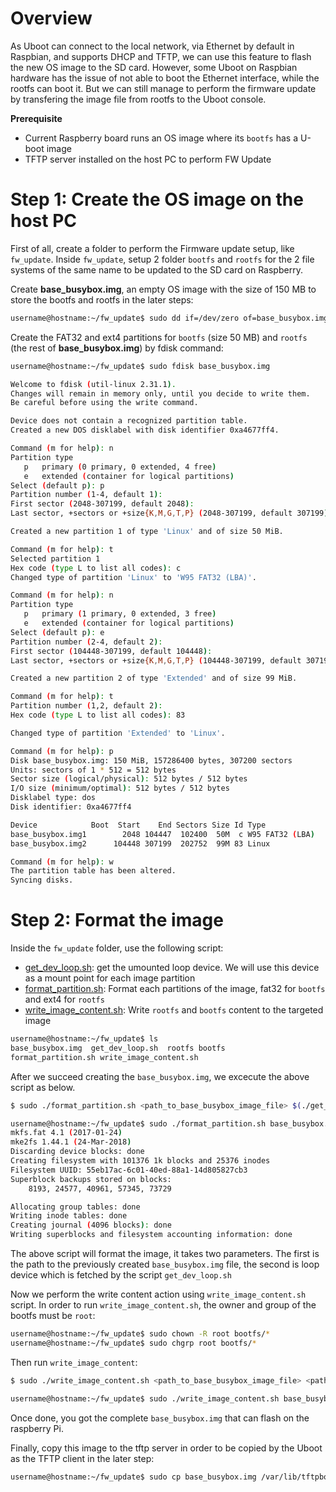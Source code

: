 # Overview

As Uboot can connect to the local network, via Ethernet by default in Raspbian, and supports DHCP and TFTP, we can use this feature to flash the new OS image to the SD card. However, some Uboot on Raspbian hardware has the issue of not able to boot the Ethernet interface, while the rootfs can boot it. But we can still manage to perform the firmware update by transfering the image file from rootfs to the Uboot console.

**Prerequisite**

* Current Raspberry board runs an OS image where its ``bootfs`` has a U-boot image
* TFTP server installed on the host PC to perform FW Update

# Step 1: Create the OS image on the host PC

First of all, create a folder to perform the Firmware update setup, like ``fw_update``. Inside ``fw_update``, setup 2 folder ``bootfs`` and ``rootfs`` for the 2 file systems of the same name to be updated to the SD card on Raspberry.

Create **base_busybox.img**, an empty OS image with the size of 150 MB to store the bootfs and rootfs in the later steps:

```sh
username@hostname:~/fw_update$ sudo dd if=/dev/zero of=base_busybox.img bs=1M count=150
```

Create the FAT32 and ext4 partitions for ``bootfs`` (size 50 MB) and ``rootfs`` (the rest of **base_busybox.img**) by fdisk command:

```sh
username@hostname:~/fw_update$ sudo fdisk base_busybox.img

Welcome to fdisk (util-linux 2.31.1).
Changes will remain in memory only, until you decide to write them.
Be careful before using the write command.

Device does not contain a recognized partition table.
Created a new DOS disklabel with disk identifier 0xa4677ff4.

Command (m for help): n
Partition type
   p   primary (0 primary, 0 extended, 4 free)
   e   extended (container for logical partitions)
Select (default p): p
Partition number (1-4, default 1): 
First sector (2048-307199, default 2048): 
Last sector, +sectors or +size{K,M,G,T,P} (2048-307199, default 307199): +50M

Created a new partition 1 of type 'Linux' and of size 50 MiB.

Command (m for help): t 
Selected partition 1
Hex code (type L to list all codes): c
Changed type of partition 'Linux' to 'W95 FAT32 (LBA)'.

Command (m for help): n
Partition type
   p   primary (1 primary, 0 extended, 3 free)
   e   extended (container for logical partitions)
Select (default p): e
Partition number (2-4, default 2): 
First sector (104448-307199, default 104448): 
Last sector, +sectors or +size{K,M,G,T,P} (104448-307199, default 307199): 

Created a new partition 2 of type 'Extended' and of size 99 MiB.

Command (m for help): t
Partition number (1,2, default 2): 
Hex code (type L to list all codes): 83

Changed type of partition 'Extended' to 'Linux'.

Command (m for help): p
Disk base_busybox.img: 150 MiB, 157286400 bytes, 307200 sectors
Units: sectors of 1 * 512 = 512 bytes
Sector size (logical/physical): 512 bytes / 512 bytes
I/O size (minimum/optimal): 512 bytes / 512 bytes
Disklabel type: dos
Disk identifier: 0xa4677ff4

Device            Boot  Start    End Sectors Size Id Type
base_busybox.img1        2048 104447  102400  50M  c W95 FAT32 (LBA)
base_busybox.img2      104448 307199  202752  99M 83 Linux

Command (m for help): w
The partition table has been altered.
Syncing disks.
```
# Step 2: Format the image

Inside the ``fw_update`` folder, use the following script:
- [get_dev_loop.sh](get_dev_loop.sh): get the umounted loop device. We will use this device as a mount point for each image partition
- [format_partition.sh](format_partition.sh): Format each partitions of the image, fat32 for ``bootfs`` and ext4 for ``rootfs``
- [write_image_content.sh](write_image_content.sh): Write ``rootfs`` and ``bootfs`` content to the targeted image

```sh
username@hostname:~/fw_update$ ls
base_busybox.img  get_dev_loop.sh  rootfs bootfs
format_partition.sh write_image_content.sh
```

After we succeed creating the ``base_busybox.img``, we excecute the above script as below.

```sh
$ sudo ./format_partition.sh <path_to_base_busybox_image_file> $(./get_dev_loop.sh)
```

```sh
username@hostname:~/fw_update$ sudo ./format_partition.sh base_busybox.img $(./get_dev_loop.sh)
mkfs.fat 4.1 (2017-01-24)
mke2fs 1.44.1 (24-Mar-2018)
Discarding device blocks: done                            
Creating filesystem with 101376 1k blocks and 25376 inodes
Filesystem UUID: 55eb17ac-6c01-40ed-88a1-14d805827cb3
Superblock backups stored on blocks: 
	8193, 24577, 40961, 57345, 73729

Allocating group tables: done                            
Writing inode tables: done                            
Creating journal (4096 blocks): done
Writing superblocks and filesystem accounting information: done
```
The above script will format the image, it takes two parameters. The first is the path to the previously created ``base_busybox.img`` file, the second is loop device which is fetched by the script ``get_dev_loop.sh``

Now we perform the write content action using ``write_image_content.sh`` script. In order to run ``write_image_content.sh``, the owner and group of the bootfs must be ``root``:
```sh
username@hostname:~/fw_update$ sudo chown -R root bootfs/*
username@hostname:~/fw_update$ sudo chgrp root bootfs/*
```
Then run ``write_image_content``:
```sh
$ sudo ./write_image_content.sh <path_to_base_busybox_image_file> <path_to_bootfs_directory> <path_to_rootfs_directory>
```

```sh
username@hostname:~/fw_update$ sudo ./write_image_content.sh base_busybox.img bootfs rootfs
```
Once done, you got the complete ``base_busybox.img`` that can flash on the raspberry Pi. 

Finally, copy this image to the tftp server in order to be copied by the Uboot as the TFTP client in the later step:

```sh
username@hostname:~/fw_update$ sudo cp base_busybox.img /var/lib/tftpboot/
```